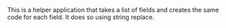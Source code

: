 This is a helper application that takes a list of fields and creates the same code for each field. It does so using string replace.
